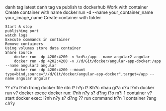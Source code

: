 danh tag latest
danh tag va publish to dockerhub
Work with container
    Create container with name
        docker run -d --name your_container_name your_image_name
    Create container with folder

    Start & stop
    publishing port
    watch logs
    Execute commands in container
    Remove containers
    Using volumes store data container
    Share source
        docker run -dp 4200:4200 -v %cd%:/app --name angular2 angular
        docker run -dp 4202:4200 -v //d/Git/docker/angular-app-docker:/app --name angular3 angular
        docker run -dp 4200:4200 --mount type=bind,source="//d/Git/docker/angular-app-docker",target=/app --name angular angular
?? c?u l?nh trong docker file ntn l? h?p l?
Kh?c nhau gi?a c?u l?nh docker run v? docker excec
    docker run: l?nh n?y s? d?ng t?o m?i 1 container v? start
    docker exec: l?nh n?y s? d?ng ?? run command tr?n 1 container ?ang ch?y


